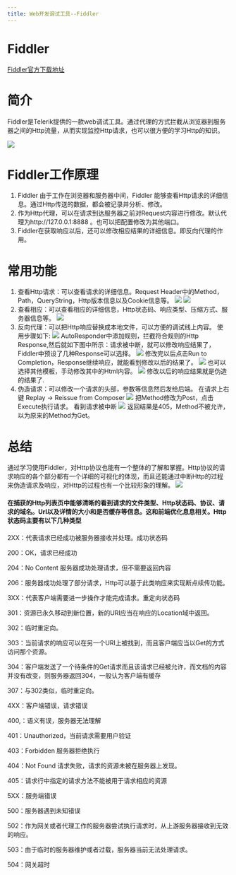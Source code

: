 ```yaml
---
title: Web开发调试工具--Fiddler
---
```

# Fiddler
<a href="http://www.telerik.com/fiddler">Fiddler官方下载地址</a>

# 简介

Fiddler是Telerik提供的一款web调试工具。通过代理的方式拦截从浏览器到服务器之间的Http流量，从而实现监控Http请求，也可以很方便的学习Http的知识。

![](../content/1.jpg)

# Fiddler工作原理


1. Fiddler 由于工作在浏览器和服务器中间，Fiddler 能够查看Http请求的详细信息。通过Http传送的数据，都会被记录并分析、修改。
2. 作为Http代理，可以在请求到达服务器之前对Request内容进行修改。默认代理为http://127.0.0.1:8888 。也可以把配置修改为其他端口。
3.	Fiddler在获取响应以后，还可以修改相应结果的详细信息。即反向代理的作用。

# 常用功能

1. 查看Http请求：可以查看请求的详细信息。Request Header中的Method，Path，QueryString，Http版本信息以及Cookie信息等。
![](../content/2.png)
![](../content/3.png)
2.	查看相应：可以查看相应的详细信息，Http状态码、响应类型、压缩方式、服务器信息等。
![](../content/4.png)
3.	反向代理：可以把Http响应替换成本地文件，可以方便的调试线上内容。
使用步骤如下:
![](../content/5.png)
AutoResponder中添加规则，拦截符合规则的Http Response,然后就如下图中所示：请求被中断，就可以修改响应结果了，Fiddler中预设了几种Response可以选择。
![](../content/6.png)
修改完以后点击Run to Completion，Response继续响应，就能看到修改以后的结果了。
![](../content/7.png)
也可以选择其他模板，手动修改其中的Html内容。
![](../content/8.png)
修改以后的响应结果就是伪造的结果了.
4.	伪造请求：可以修改一个请求的头部，参数等信息然后发给后端。
在请求上右键 Replay -> Reissue from Composer
![](../content/9.png)
把Method修改为Post，点击Execute执行请求。
看到请求被中断
![](../content/10.png)
返回结果是405，Method不被允许，以为原来的Method为Get。
# 总结
通过学习使用Fiddler，对Http协议也能有一个整体的了解和掌握。Http协议的请求响应的各个部分都有一个详细的可视化的体现，而且还能通过中断Http的过程来伪造请求及响应，对Http的过程也有一个比较形象的理解。
![](../content/11.png)
#### 在捕获的Http列表页中能够清晰的看到请求的文件类型、Http状态码、协议、请求的域名。Url以及详情的大小和是否缓存等信息。这和前端优化息息相关。Http状态码主要有以下几种类型
2XX：代表请求已经成功被服务器接收并处理。成功状态码<p>
200：OK，请求已经成功<p>
204：No Content 服务器成功处理请求，但不需要返回内容<p>
206：服务器成功处理了部分请求，Http可以基于此类响应来实现断点续传功能。<p>
3XX：代表客户端需要进一步操作才能完成请求。重定向状态码<p>
301：资源已永久移动到新位置，新的URI应当在响应的Location域中返回。<p>
302：临时重定向。<p>
303：当前请求的响应可以在另一个URI上被找到，而且客户端应当以Get的方式访问那个资源。<p>
304：客户端发送了一个待条件的Get请求而且该请求已经被允许，而文档的内容并没有改变，则服务器返回304，一般认为客户端有缓存<p>
307：与302类似，临时重定向。<p>
4XX：客户端错误，请求错误<p>
400,：语义有误，服务器无法理解<p>
401：Unauthorized，当前请求需要用户验证<p>
403：Forbidden 服务器拒绝执行<p>
404：Not Found 请求失败，请求的资源未被在服务器上发现。<p>
405：请求行中指定的请求方法不能被用于请求相应的资源<p>
5XX：服务端错误<p>
500：服务器遇到未知错误<p>
502：作为网关或者代理工作的服务器尝试执行请求时，从上游服务器接收到无效的响应。<p>
503：由于临时的服务器维护或者过载，服务器当前无法处理请求。<p>
504：网关超时<p>